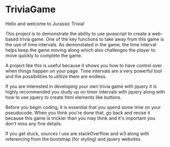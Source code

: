 # TriviaGame
Hello and welcome to Jurassic Trivia!

This project is to demonstrate the ability to use javascript to create a web-based trivia game. One of the key functions to take away from this game is the use of time intervals. As demonstated in the game, the time interval helps keep the game moving along which also challenges the player to move quickly to complete the game. 

A project like this is useful because it shows you how to have control over when things happen on your page. Time intervals are a very powerful tool and the possibilities to utillize them are endless. 

If you are interested in developing your own trivia game with jquery it is highly recommended you study up on timer intervals with jquery along with how to use jquery to create html elements like buttons. 

Before you begin coding, it is essential that you spend some time on your pseudocode. When you think you're done that, go back and revise it because this game is trickier than you may think and it's important you don't miss any fine details. 

If you get stuck, sources I use are stackOverflow and w3 along with referencing from the bootstrap (for styling) and jquery websites. 